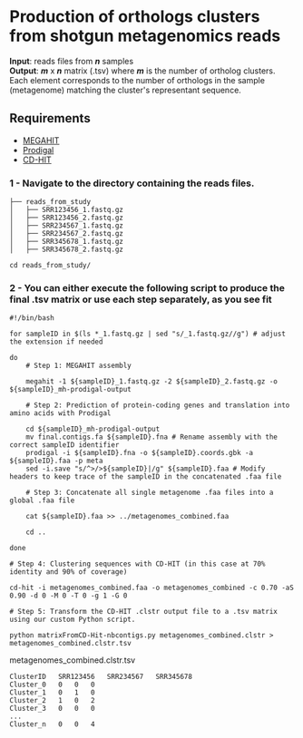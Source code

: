 # Production of orthologs clusters from shotgun metagenomics reads
__Input__: reads files from __*n*__ samples\
__Output__: __*m*__ x __*n*__ matrix (.tsv) where __*m*__ is the number of ortholog clusters. Each element corresponds to the number of orthologs in the sample (metagenome) matching the cluster's representant sequence.

## Requirements
* [MEGAHIT](https://github.com/voutcn/megahit)
* [Prodigal](https://github.com/hyattpd/Prodigal)
* [CD-HIT](https://github.com/weizhongli/cdhit)
### __1 -__ Navigate to the directory containing the reads files. 
```
├── reads_from_study
│   ├── SRR123456_1.fastq.gz
│   ├── SRR123456_2.fastq.gz
│   ├── SRR234567_1.fastq.gz
│   ├── SRR234567_2.fastq.gz
│   ├── SRR345678_1.fastq.gz
│   ├── SRR345678_2.fastq.gz
```
```
cd reads_from_study/
```
### __2 -__ You can either execute the following script to produce the final .tsv matrix __or__ use each step separately, as you see fit
```
#!/bin/bash

for sampleID in $(ls *_1.fastq.gz | sed "s/_1.fastq.gz//g") # adjust the extension if needed

do
    # Step 1: MEGAHIT assembly

    megahit -1 ${sampleID}_1.fastq.gz -2 ${sampleID}_2.fastq.gz -o ${sampleID}_mh-prodigal-output

    # Step 2: Prediction of protein-coding genes and translation into amino acids with Prodigal

    cd ${sampleID}_mh-prodigal-output
    mv final.contigs.fa ${sampleID}.fna # Rename assembly with the correct sampleID identifier
    prodigal -i ${sampleID}.fna -o ${sampleID}.coords.gbk -a ${sampleID}.faa -p meta
    sed -i.save "s/^>/>${sampleID}|/g" ${sampleID}.faa # Modify headers to keep trace of the sampleID in the concatenated .faa file

    # Step 3: Concatenate all single metagenome .faa files into a global .faa file

    cat ${sampleID}.faa >> ../metagenomes_combined.faa
    
    cd ..

done

# Step 4: Clustering sequences with CD-HIT (in this case at 70% identity and 90% of coverage)

cd-hit -i metagenomes_combined.faa -o metagenomes_combined -c 0.70 -aS 0.90 -d 0 -M 0 -T 0 -g 1 -G 0

# Step 5: Transform the CD-HIT .clstr output file to a .tsv matrix using our custom Python script.

python matrixFromCD-Hit-nbcontigs.py metagenomes_combined.clstr > metagenomes_combined.clstr.tsv
```

metagenomes_combined.clstr.tsv
```
ClusterID	SRR123456	SRR234567	SRR345678
Cluster_0	0	0	0
Cluster_1	0	1	0
Cluster_2	1	0	2
Cluster_3	0	0	0
...
Cluster_n	0	0	4
```
